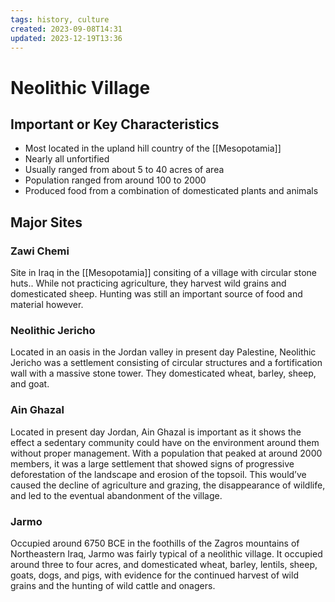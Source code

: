 ```yaml
---
tags: history, culture
created: 2023-09-08T14:31
updated: 2023-12-19T13:36
---
```


# Neolithic Village

## Important or Key Characteristics

- Most located in the upland hill country of the [[Mesopotamia]]
- Nearly all unfortified
- Usually ranged from about 5 to 40 acres of area
- Population ranged from around 100 to 2000
- Produced food from a combination of domesticated plants and animals

## Major Sites

### Zawi Chemi

Site in Iraq in the [[Mesopotamia]] consiting of a village with circular stone huts.. While not practicing agriculture, they harvest wild grains and domesticated sheep. Hunting was still an important source of food and material however.

### Neolithic Jericho

Located in an oasis in the Jordan valley in present day Palestine, Neolithic Jericho was a settlement consisting of circular structures and a fortification wall with a massive stone tower. They domesticated wheat, barley, sheep, and goat.

### Ain Ghazal

Located in present day Jordan, Ain Ghazal is important as it shows the effect a sedentary community could have on the environment around them without proper management. With a population that peaked at around 2000 members, it was a large settlement that showed signs of progressive deforestation of the landscape and erosion of the topsoil. This would’ve caused the decline of agriculture and grazing, the disappearance of wildlife, and led to the eventual abandonment of the village.

### Jarmo

Occupied around 6750 BCE in the foothills of the Zagros mountains of Northeastern Iraq, Jarmo was fairly typical of a neolithic village. It occupied around three to four acres, and domesticated wheat, barley, lentils, sheep, goats, dogs, and pigs, with evidence for the continued harvest of wild grains and the hunting of wild cattle and onagers.
